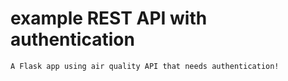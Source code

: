 # example REST API with authentication
    A Flask app using air quality API that needs authentication!
